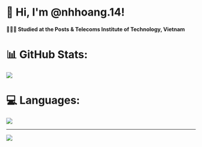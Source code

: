 # 👋 Hi, I'm @nhhoang.14!

#### 👩🏻‍🎓 Studied at the Posts & Telecoms Institute of Technology, Vietnam

# 📊 GitHub Stats:
![](https://github-readme-stats.vercel.app/api?username=nhhoang14&theme=radical&hide_border=false&include_all_commits=true&count_private=true)<br/>
# 💻 Languages:
![](https://github-readme-stats.vercel.app/api/top-langs/?username=nhhoang14&theme=radical&hide_border=false&include_all_commits=true&count_private=true&layout=compact)

---
[![](https://visitcount.itsvg.in/api?id=nhhoang14&icon=0&color=0)](https://visitcount.itsvg.in)

<!-- Proudly created with GPRM ( https://gprm.itsvg.in ) -->
